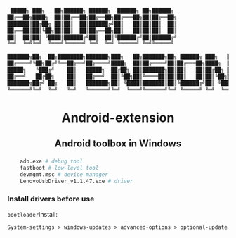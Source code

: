 ``` bash 
 █████╗ ███╗   ██╗██████╗ ██████╗  ██████╗ ██╗██████╗                    
██╔══██╗████╗  ██║██╔══██╗██╔══██╗██╔═══██╗██║██╔══██╗                   
███████║██╔██╗ ██║██║  ██║██████╔╝██║   ██║██║██║  ██║                   
██╔══██║██║╚██╗██║██║  ██║██╔══██╗██║   ██║██║██║  ██║                   
██║  ██║██║ ╚████║██████╔╝██║  ██║╚██████╔╝██║██████╔╝                   
╚═╝  ╚═╝╚═╝  ╚═══╝╚═════╝ ╚═╝  ╚═╝ ╚═════╝ ╚═╝╚═════╝                    
                                                                         
███████╗██╗  ██╗████████╗███████╗███╗   ██╗███████╗██╗ ██████╗ ███╗   ██╗
██╔════╝╚██╗██╔╝╚══██╔══╝██╔════╝████╗  ██║██╔════╝██║██╔═══██╗████╗  ██║
█████╗   ╚███╔╝    ██║   █████╗  ██╔██╗ ██║███████╗██║██║   ██║██╔██╗ ██║
██╔══╝   ██╔██╗    ██║   ██╔══╝  ██║╚██╗██║╚════██║██║██║   ██║██║╚██╗██║
███████╗██╔╝ ██╗   ██║   ███████╗██║ ╚████║███████║██║╚██████╔╝██║ ╚████║
╚══════╝╚═╝  ╚═╝   ╚═╝   ╚══════╝╚═╝  ╚═══╝╚══════╝╚═╝ ╚═════╝ ╚═╝  ╚═══╝
```

# <p align="center">Android-extension</p>

## <p align="center">Android toolbox in Windows</p>
``` bash
    adb.exe # debug tool
    fastboot # low-level tool
    devmgmt.msc # device manager
    LenovoUsbDriver_v1.1.47.exe # driver
```

### Install drivers before use

`bootloader`install:

    System-settings > windows-updates > advanced-options > optional-update 
